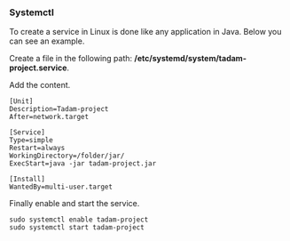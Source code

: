 ### Systemctl

To create a service in Linux is done like any application in Java. Below you can see an example.

Create a file in the following path: **/etc/systemd/system/tadam-project.service**.

Add the content.

``` shell
[Unit]
Description=Tadam-project
After=network.target

[Service]
Type=simple
Restart=always
WorkingDirectory=/folder/jar/
ExecStart=java -jar tadam-project.jar

[Install]
WantedBy=multi-user.target 
```

Finally enable and start the service.

``` shell
sudo systemctl enable tadam-project
sudo systemctl start tadam-project
```
